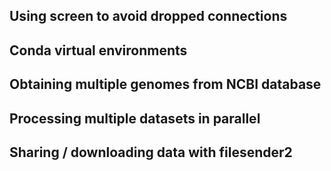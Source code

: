 ## Using screen to avoid dropped connections

## Conda virtual environments

## Obtaining multiple genomes from NCBI database

## Processing multiple datasets in parallel

## Sharing / downloading data with filesender2
